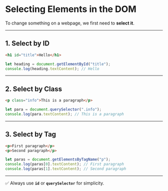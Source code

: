 # Selecting Elements in the DOM

To change something on a webpage, we first need to **select it**.

---

## 1. Select by ID
```html
<h1 id="title">Hello</h1>
````

```js
let heading = document.getElementById("title");
console.log(heading.textContent); // Hello
```

---

## 2. Select by Class

```html
<p class="info">This is a paragraph</p>
```

```js
let para = document.querySelector(".info");
console.log(para.textContent); // This is a paragraph
```

---

## 3. Select by Tag

```html
<p>First paragraph</p>
<p>Second paragraph</p>
```

```js
let paras = document.getElementsByTagName("p");
console.log(paras[0].textContent); // First paragraph
console.log(paras[1].textContent); // Second paragraph
```

---

✅ Always use **`id`** or **`querySelector`** for simplicity.